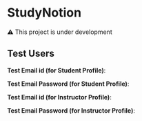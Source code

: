 # StudyNotion 
⚠️ This project is under development

## Test Users

**Test Email id (for Student Profile)**:

**Test Email Password (for Student Profile)**:

**Test Email id (for Instructor Profile)**:

**Test Email Password (for Instructor Profile)**: